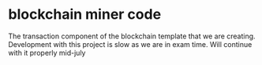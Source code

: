 # blockchain miner code

The transaction component of the blockchain template that we are creating. Development with this project is slow as we are in exam time. Will continue with it properly mid-july
